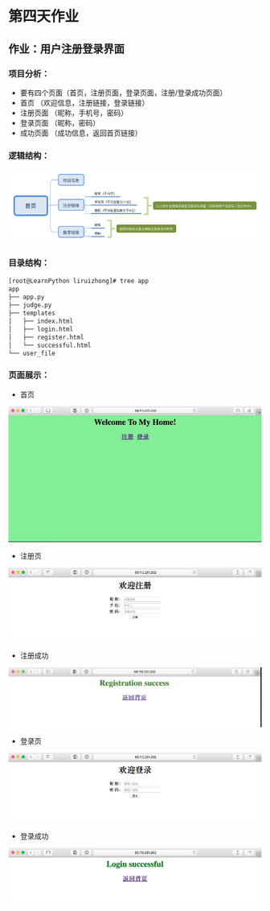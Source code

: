 # 第四天作业

## 作业：用户注册登录界面

### 项目分析：
* 要有四个页面（首页，注册页面，登录页面，注册/登录成功页面）
* 首页        （欢迎信息，注册链接，登录链接）
* 注册页面    （昵称，手机号，密码）
* 登录页面    （昵称，密码）
* 成功页面    （成功信息，返回首页链接）

### 逻辑结构：
![简图](./image/xmind.png)

### 目录结构：
```
[root@LearnPython liruizhong]# tree app
app
├── app.py
├── judge.py
├── templates
│   ├── index.html
│   ├── login.html
│   ├── register.html
│   └── successful.html
└── user_file
```
### 页面展示：
* 首页

![首页](./image/index.png)

* 注册页

![注册页](./image/register.png)

* 注册成功

![注册成功](./image/register_success.png)

* 登录页

![登录页](./image/login.png)

* 登录成功

![成功页](./image/success.png)
